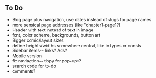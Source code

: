 ## To Do

* Blog page plus navigation, use dates instead of slugs for page names
* more sensical page addresses (like "chapter1-page1?)
* Header with text instead of text in image
* font, color scheme, backgrounds, button art
* Bigger comic/layout sizes
* define heights/widths somewhere central, like in types or consts
* Sidebar items-- links? Ads?
* Mobile version
* fix naviagtion-- tippy for pop-ups?
* search code for to-do
* comments?

